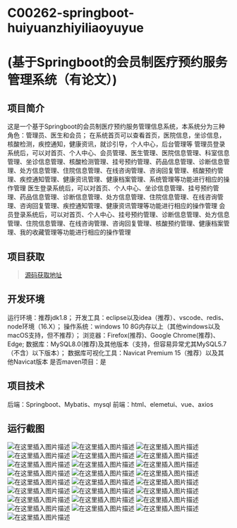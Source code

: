 # C00262-springboot-huiyuanzhiyiliaoyuyue
# (基于Springboot的会员制医疗预约服务管理系统（有论文）)
## 项目简介
这是一个基于Springboot的会员制医疗预约服务管理信息系统，本系统分为三种角色：管理员、医生和会员；
在系统首页可以查看首页，医院信息，坐诊信息，核酸检测，疾控通知，健康资讯，就诊引导，个人中心，后台管理等
管理员登录系统后，可以对首页、个人中心、会员管理、医生管理、医院信息管理、科室信息管理、坐诊信息管理、核酸检测管理、挂号预约管理、药品信息管理、诊断信息管理、处方信息管理、住院信息管理、在线咨询管理、咨询回复管理、核酸预约管理、疾控通知管理、健康资讯管理、健康档案管理、系统管理等功能进行相应的操作管理
医生登录系统后，可以对首页、个人中心、坐诊信息管理、挂号预约管理、药品信息管理、诊断信息管理、处方信息管理、住院信息管理、在线咨询管理、咨询回复管理、疾控通知管理、健康资讯管理等功能进行相应的操作管理
会员登录系统后，可以对首页、个人中心、挂号预约管理、诊断信息管理、处方信息管理、住院信息管理、在线咨询管理、咨询回复管理、核酸预约管理、健康档案管理、我的收藏管理等功能进行相应的操作管理



## 项目获取
> [源码获取地址](http://www.manoncode.cn/details?id=262)

 
## 开发环境

运行环境：推荐jdk1.8；
开发工具：eclipse以及idea（推荐）、vscode、redis、node环境（16.X）；
操作系统：windows 10 8G内存以上（其他windows以及macOS支持，但不推荐）；
浏览器：Firefox(推荐)、Google Chrome(推荐)、Edge;
数据库：MySQL8.0(推荐)及其他版本（支持，但容易异常尤其MySQL5.7（不含）以下版本）；
数据库可视化工具：Navicat Premium 15（推荐）以及其他Navicat版本
是否maven项目：是

## 项目技术
 
后端：Springboot、Mybatis、mysql
前端：html、elemetui、vue、axios


## 运行截图
![在这里插入图片描述](https://img-blog.csdnimg.cn/direct/295cda84b597424e82584e8ffdec08b2.png#pic_center)
![在这里插入图片描述](https://img-blog.csdnimg.cn/direct/5583d2d83cfc457db528a7b890ff6125.png#pic_center)
![在这里插入图片描述](https://img-blog.csdnimg.cn/direct/0c6e8f20f48e4904b663917ff3370d98.png#pic_center)
![在这里插入图片描述](https://img-blog.csdnimg.cn/direct/2f94005f529941ed9ba5ded01dd65f73.png#pic_center)
![在这里插入图片描述](https://img-blog.csdnimg.cn/direct/25dbe607791a445ebc30612e1433bd71.png#pic_center)
![在这里插入图片描述](https://img-blog.csdnimg.cn/direct/121e54570f7147a79253b8168b8aeb64.png#pic_center)
![在这里插入图片描述](https://img-blog.csdnimg.cn/direct/7fada4a3ebdd4ac7a2d78c2887040708.png#pic_center)
![在这里插入图片描述](https://img-blog.csdnimg.cn/direct/7b1b9eb0f70f40d0aa89a8be8bfcd391.png#pic_center)
![在这里插入图片描述](https://img-blog.csdnimg.cn/direct/632ad7515cca4124aa9bb686e26f0eeb.png#pic_center)
![在这里插入图片描述](https://img-blog.csdnimg.cn/direct/0170b7b301f34cd6b40b5ce697f87578.png#pic_center)
![在这里插入图片描述](https://img-blog.csdnimg.cn/direct/dd55ad654a5d4666bfb74e05511a588f.png#pic_center)
![在这里插入图片描述](https://img-blog.csdnimg.cn/direct/fd1f195e50c148a19f969619924c1a0b.png#pic_center)
![在这里插入图片描述](https://img-blog.csdnimg.cn/direct/e386521039114fc48c3ec981e3a8d422.png#pic_center)
![在这里插入图片描述](https://img-blog.csdnimg.cn/direct/3b7ff23a5a9442f2a68f4bafba7262a7.png#pic_center)
![在这里插入图片描述](https://img-blog.csdnimg.cn/direct/a664c744926046b29134fa350b7fdfb4.png#pic_center)
![在这里插入图片描述](https://img-blog.csdnimg.cn/direct/c1a17aca25a84fa1818e17de3810a2a3.png#pic_center)
![在这里插入图片描述](https://img-blog.csdnimg.cn/direct/2632341def7d491197f4b561769aae96.png#pic_center)
![在这里插入图片描述](https://img-blog.csdnimg.cn/direct/081be72f8bf0403e808b2d92a4a5f806.png#pic_center)
![在这里插入图片描述](https://img-blog.csdnimg.cn/direct/09a0b9c6952741eb8a1458992f590a0f.png#pic_center)
![在这里插入图片描述](https://img-blog.csdnimg.cn/direct/5c5bc0e5a0a2462ea7d77daca8f734a7.png#pic_center)
![在这里插入图片描述](https://img-blog.csdnimg.cn/direct/966b03c00804475cb90b4804a89639f7.png#pic_center)
![在这里插入图片描述](https://img-blog.csdnimg.cn/direct/0a8d0605da714c97b0d492b1ca2c335b.png#pic_center)
![在这里插入图片描述](https://img-blog.csdnimg.cn/direct/bc5c4c725acf40e3a425cfc9a82a73f2.png#pic_center)
![在这里插入图片描述](https://img-blog.csdnimg.cn/direct/cbf3e587717b48969e19e907ec27124d.png#pic_center)
![在这里插入图片描述](https://img-blog.csdnimg.cn/direct/a2f07e64148743a5adbcbd33c7eb87c4.png#pic_center)

